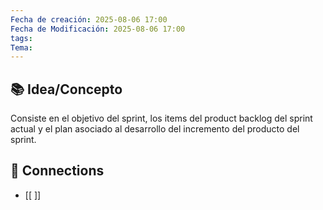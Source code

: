 ```yaml
---
Fecha de creación: 2025-08-06 17:00
Fecha de Modificación: 2025-08-06 17:00
tags: 
Tema:
---
```



## 📚 Idea/Concepto 

Consiste en el objetivo del sprint, los items del product backlog del sprint actual y el plan asociado al desarrollo del incremento del producto del sprint.

## 🔗 Connections
- [[ ]]
